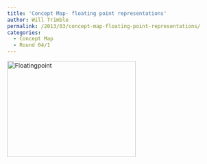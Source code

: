 ```yaml
---
title: 'Concept Map- floating point representations'
author: Will Trimble
permalink: /2013/03/concept-map-floating-point-representations/
categories:
  - Concept Map
  - Round 04/1
---
```

[<img class="alignnone size-medium wp-image-1918" alt="Floatingpoint" src="http://teaching.software-carpentry.org/wp-content/uploads/2013/03/Floatingpoint-300x225.png" width="300" height="225" />][1]

 [1]: http://teaching.software-carpentry.org/wp-content/uploads/2013/03/Floatingpoint.png
